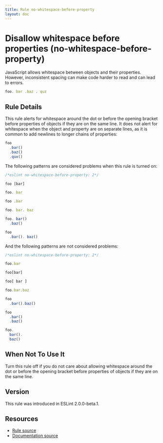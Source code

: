```yaml
---
title: Rule no-whitespace-before-property
layout: doc
---
```

<!-- Note: No pull requests accepted for this file. See README.md in the root directory for details. -->
# Disallow whitespace before properties (no-whitespace-before-property)

JavaScript allows whitespace between objects and their properties. However, inconsistent spacing can make code harder to read and can lead to errors.

```js
foo. bar .baz . quz
```

## Rule Details

This rule alerts for whitespace around the dot or before the opening bracket before properties of objects if they are on the same line. It does not alert for whitespace when the object and property are on separate lines, as it is common to add newlines to longer chains of properties:

```js
foo
  .bar()
  .baz()
  .qux()
```

The following patterns are considered problems when this rule is turned on:

```js
/*eslint no-whitespace-before-property: 2*/

foo [bar]

foo. bar

foo .bar

foo. bar. baz

foo. bar()
  .baz()

foo
  .bar(). baz()
```

And the following patterns are not considered problems:

```js
/*eslint no-whitespace-before-property: 2*/

foo.bar

foo[bar]

foo[ bar ]

foo.bar.baz

foo
  .bar().baz()

foo
  .bar()
  .baz()

foo.
  bar().
  baz()
```

## When Not To Use It

Turn this rule off if you do not care about allowing whitespace around the dot or before the opening bracket before properties of objects if they are on the same line.


## Version

This rule was introduced in ESLint 2.0.0-beta.1.

## Resources

* [Rule source](https://github.com/eslint/eslint/tree/master/lib/rules/no-whitespace-before-property.js)
* [Documentation source](https://github.com/eslint/eslint/tree/master/docs/rules/no-whitespace-before-property.md)
